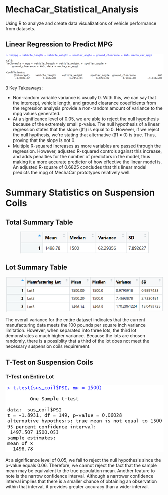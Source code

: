 # MechaCar_Statistical_Analysis
Using R to analyze and create data visualizations of vehicle performance from datasets. 

## Linear Regression to Predict MPG
![Linear Regression](https://github.com/ChicletKeyboard/MechaCar_Statistical_Analysis/blob/090a2adc304d0392868fb0153926c2f7c5eb5d6b/Resources/linear_regression.PNG)

3 Key Takeaways:
* Non-random variable variance is usually 0. With this, we can say that the intercept, vehicle length, and ground clearance coeeficients from the regression analysis provide a non-random amount of variance to the mpg values generated.
* At a significance level of 0.05, we are able to reject the null hypothesis because of the extremely small p-value. The null hypothesis of a linear regression states that the slope (β1) is equal to 0. However, if we reject the null hypthesis, we're stating that alternative (β1 ≠ 0) is true. Thus, proving that the slope is not 0.
* Multiple R-squared increases as more variables are passed through the regression. However, adjusted R-squared controls against this increase, and adds penalties for the number of predictors in the model, thus making it a more accurate predictor of how effective the linear model is. An adjusted R-square of 0.6825 concludes that this linear model predicts the mpg of MechaCar prototypes relatively well.

# Summary Statistics on Suspension Coils
## Total Summary Table
<p align="center">
<img src = "https://github.com/ChicletKeyboard/MechaCar_Statistical_Analysis/blob/4e0f473cb4b9b3764f14faad423e26fce31e866f/Resources/total_summary_table.PNG" width="410" height="70"/>
</p>

## Lot Summary Table
<p align="center">
  <img src = "https://github.com/ChicletKeyboard/MechaCar_Statistical_Analysis/blob/4e0f473cb4b9b3764f14faad423e26fce31e866f/Resources/lot_summary_table.PNG" width="500" height="110"/>
</p>  

The overall variance for the entire dataset indicates that the current manufacturing data meets the 100 pounds per square inch variance limitation. However, when separated into three lots, the third lot demonstrates a much higher variance. Because the lots are chosen randomly, there is a possiblity that a third of the lot does not meet the necessary suspension coils requirement.


## T-Test on Suspension Coils
### T-Test on Entire Lot
<p align="center">
<img src="https://github.com/ChicletKeyboard/MechaCar_Statistical_Analysis/blob/4e0f473cb4b9b3764f14faad423e26fce31e866f/Resources/t-test.PNG">
</p>
At a significance level of 0.05, we fail to reject the null hypothesis since the p-value equals 0.06. Therefore, we cannot reject the fact that the sample mean may be equivalent to the true population mean. Another feature to note is the narrow confidence interval. Although a narrower confidence interval implies that there is a smaller chance of obtaining an observation within that interval, it provides greater accuracy than a wider interval.
